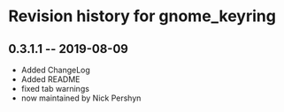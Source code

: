 # Revision history for gnome_keyring

## 0.3.1.1  -- 2019-08-09

* Added ChangeLog
* Added README
* fixed tab warnings
* now maintained by Nick Pershyn
